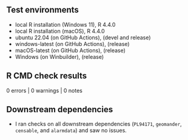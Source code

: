 ## Test environments
* local R installation (Windows 11), R 4.4.0
* local R installation (macOS), R 4.4.0
* ubuntu 22.04 (on GitHub Actions), (devel and release)
* windows-latest (on GitHub Actions), (release)
* macOS-latest (on GitHub Actions), (release)
* Windows (on Winbuilder), (release)

## R CMD check results

0 errors | 0 warnings | 0 notes

## Downstream dependencies

* I ran checks on all downstream dependencies (`PL94171`, `geomander`, `censable`, and `alarmdata`) and saw no issues.
